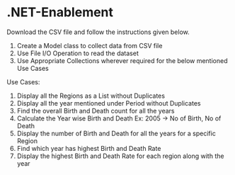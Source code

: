 # .NET-Enablement

Download the CSV file and follow the instructions given below.

1. Create a Model class to collect data from CSV file 
2. Use File I/O Operation to read the dataset
3. Use Appropriate Collections wherever required for the below mentioned Use Cases

Use Cases:
1. Display all the Regions as a List without Duplicates
2. Display all the year mentioned under Period without Duplicates
3. Find the overall Birth and Death count for all the years 
4. Calculate the Year wise Birth and Death Ex: 2005 -> No of Birth, No of Death
5. Display the number of Birth and Death for all the years for a specific Region 
6. Find which year has highest Birth and Death Rate
7. Display the highest Birth and Death Rate for each region along with the year
